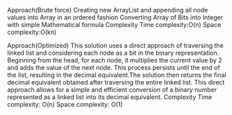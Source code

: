 Approach(Brute force)
Creating new ArrayList and appending all node values into Array in an ordered fashion
Converting Array of Bits into Integer with simple Mathematical formula
Complexity
Time complexity:O(n)
Space complexity:O(kn)

Approach(Optimized)
This solution uses a direct approach of traversing the linked list and considering each node as a bit in the binary representation.
Beginning from the head, for each node, it multiplies the current value by 2 and adds the value of the next node. This process persists until the end of the list, resulting in the decimal equivalent.The solution then returns the final decimal equivalent obtained after traversing the entire linked list.
This direct approach allows for a simple and efficient conversion of a binary number represented as a linked list into its decimal equivalent.
Complexity
Time complexity:
O(n)
Space complexity:
O(1)​
